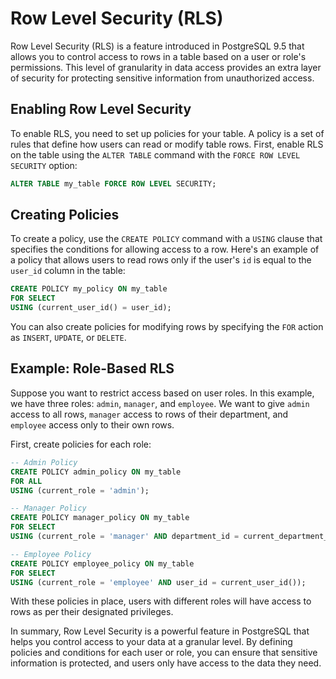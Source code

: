# Row Level Security (RLS)

Row Level Security (RLS) is a feature introduced in PostgreSQL 9.5 that allows you to control access to rows in a table based on a user or role's permissions. This level of granularity in data access provides an extra layer of security for protecting sensitive information from unauthorized access.

## Enabling Row Level Security

To enable RLS, you need to set up policies for your table. A policy is a set of rules that define how users can read or modify table rows. First, enable RLS on the table using the `ALTER TABLE` command with the `FORCE ROW LEVEL SECURITY` option:

```sql
ALTER TABLE my_table FORCE ROW LEVEL SECURITY;
```

## Creating Policies

To create a policy, use the `CREATE POLICY` command with a `USING` clause that specifies the conditions for allowing access to a row. Here's an example of a policy that allows users to read rows only if the user's `id` is equal to the `user_id` column in the table:

```sql
CREATE POLICY my_policy ON my_table 
FOR SELECT 
USING (current_user_id() = user_id);
```

You can also create policies for modifying rows by specifying the `FOR` action as `INSERT`, `UPDATE`, or `DELETE`.

## Example: Role-Based RLS

Suppose you want to restrict access based on user roles. In this example, we have three roles: `admin`, `manager`, and `employee`. We want to give `admin` access to all rows, `manager` access to rows of their department, and `employee` access only to their own rows.

First, create policies for each role:

```sql
-- Admin Policy
CREATE POLICY admin_policy ON my_table 
FOR ALL 
USING (current_role = 'admin');

-- Manager Policy
CREATE POLICY manager_policy ON my_table 
FOR SELECT 
USING (current_role = 'manager' AND department_id = current_department_id());

-- Employee Policy
CREATE POLICY employee_policy ON my_table 
FOR SELECT 
USING (current_role = 'employee' AND user_id = current_user_id());
```

With these policies in place, users with different roles will have access to rows as per their designated privileges.

In summary, Row Level Security is a powerful feature in PostgreSQL that helps you control access to your data at a granular level. By defining policies and conditions for each user or role, you can ensure that sensitive information is protected, and users only have access to the data they need.
